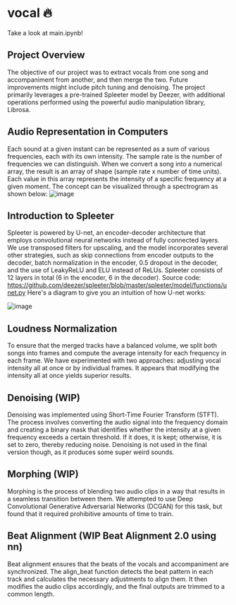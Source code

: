 # vocal 🔥

Take a look at main.ipynb!

## Project Overview
The objective of our project was to extract vocals from one song and accompaniment from another, and then merge the two. Future improvements might include pitch tuning and denoising. The project primarily leverages a pre-trained Spleeter model by Deezer, with additional operations performed using the powerful audio manipulation library, Librosa.

## Audio Representation in Computers
Each sound at a given instant can be represented as a sum of various frequencies, each with its own intensity. The sample rate is the number of frequencies we can distinguish. When we convert a song into a numerical array, the result is an array of shape (sample rate x number of time units). Each value in this array represents the intensity of a specific frequency at a given moment. The concept can be visualized through a spectrogram as shown below:
![image](https://github.com/songs-merger/ml-experiments/assets/78561567/01239647-807e-4cf3-a94c-e7eaf6288dac)


## Introduction to Spleeter
Spleeter is powered by U-net, an encoder-decoder architecture that employs convolutional neural networks instead of fully connected layers. We use transposed filters for upscaling, and the model incorporates several other strategies, such as skip connections from encoder outputs to the decoder, batch normalization in the encoder, 0.5 dropout in the decoder, and the use of LeakyReLU and ELU instead of ReLUs. Spleeter consists of 12 layers in total (6 in the encoder, 6 in the decoder).
Source code: https://github.com/deezer/spleeter/blob/master/spleeter/model/functions/unet.py
Here's a diagram to give you an intuition of how U-net works:

![image](https://github.com/songs-merger/ml-experiments/assets/78561567/8926c0d9-4c0f-42f8-a27d-8a7f9dfc9c01)

## Loudness Normalization
To ensure that the merged tracks have a balanced volume, we split both songs into frames and compute the average intensity for each frequency in each frame. We have experimented with two approaches: adjusting vocal intensity all at once or by individual frames. It appears that modifying the intensity all at once yields superior results.

## Denoising (WIP)
Denoising was implemented using Short-Time Fourier Transform (STFT). The process involves converting the audio signal into the frequency domain and creating a binary mask that identifies whether the intensity at a given frequency exceeds a certain threshold. If it does, it is kept; otherwise, it is set to zero, thereby reducing noise.
Denoising is not used in the final version though, as it produces some super weird sounds.

## Morphing (WIP)
Morphing is the process of blending two audio clips in a way that results in a seamless transition between them. We attempted to use Deep Convolutional Generative Adversarial Networks (DCGAN) for this task, but found that it required prohibitive amounts of time to train.

## Beat Alignment (WIP Beat Alignment 2.0 using nn)
Beat alignment ensures that the beats of the vocals and accompaniment are synchronized. The align_beat function detects the beat pattern in each track and calculates the necessary adjustments to align them. It then modifies the audio clips accordingly, and the final outputs are trimmed to a common length.
